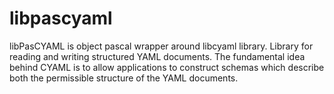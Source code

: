 # libpascyaml
libPasCYAML is object pascal wrapper around libcyaml library. Library for reading and writing structured YAML documents. The fundamental idea behind CYAML is to allow applications to construct schemas which describe both the permissible structure of the YAML documents.
